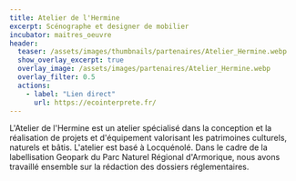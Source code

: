 ```yaml
---
title: Atelier de l'Hermine
excerpt: Scénographe et designer de mobilier
incubator: maitres_oeuvre
header:
  teaser: /assets/images/thumbnails/partenaires/Atelier_Hermine.webp
  show_overlay_excerpt: true
  overlay_image: /assets/images/partenaires/Atelier_Hermine.webp
  overlay_filter: 0.5
  actions:
    - label: "Lien direct"
      url: https://ecointerprete.fr/
---
```


L'Atelier de l'Hermine est un atelier spécialisé dans la conception et la réalisation de projets et d'équipement valorisant les patrimoines culturels, naturels et bâtis. L'atelier est basé à Locquénolé. Dans le cadre de la labellisation Geopark du Parc Naturel Régional d'Armorique, nous avons travaillé ensemble sur la rédaction des dossiers réglementaires.
